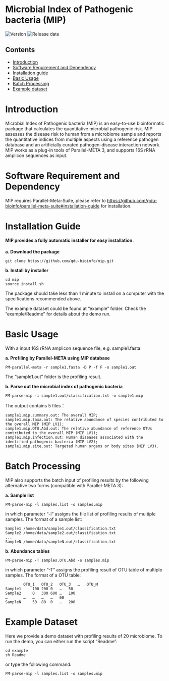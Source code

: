 # Microbial Index of Pathogenic bacteria (MIP)

![Version](https://img.shields.io/badge/Version-1.01-brightgreen)
![Release date](https://img.shields.io/badge/Release%20date-Dec.%203%2C%202021-brightgreen)

## Contents

- [Introduction](#introduction)
- [Software Requirement and Dependency](#software-requirement-and-dependency)
- [Installation guide](#installation-guide)
- [Basic Usage](#basic-usage)
- [Batch Processing](#batch-processing)
- [Example dataset](#example-dataset)

# Introduction
Microbial Index of Pathogenic bacteria (MIP) is an easy-to-use bioinformatic package that calculates the quantitative microbial pathogenic risk. MIP assesses the disease risk to human from a microbiome sample and reports the quantitative indices from multiple aspects using a reference pathogen database and an artificially curated pathogen-disease interaction network. MIP works as a plug-in tools of Parallel-META 3, and supports 16S rRNA amplicon sequences as input.

# Software Requirement and Dependency

MIP requires Parallel-Meta-Suite, please refer to 
https://github.com/qdu-bioinfo/parallel-meta-suite#installation-guide 
for installation.

# Installation Guide
#### MIP provides a fully automatic installer for easy installation.
**a. Download the package**
```
git clone https://github.com/qdu-bioinfo/mip.git	
```

**b. Install by installer**
```
cd mip
source install.sh
```

The package should take less than 1 minute to install on a computer with the specifications recommended above.

The example dataset could be found at “example” folder. Check the “example/Readme” for details about the demo run.

#  Basic Usage
With a input 16S rRNA amplicon sequence file, e.g. sample1.fasta:   


**a. Profiling by Parallel-META using MIP database**
```
PM-parallel-meta -r sample1.fasta -D P -f F -o sample1.out
```
The “sample1.out” folder is the profiling result.


**b. Parse out the microbial index of pathogenic bacteria**
```
PM-parse-mip -i sample1.out/classification.txt -o sample1.mip
```

The output contains 5 files：
```
sample1.mip.summary.out: The overall MIP;
sample1.mip.taxa.out: The relative abundance of species contributed to the overall MIP (MIP LV1);
sample1.mip.OTU.Abd.out: The relative abundance of reference OTUs contributed to the overall MIP (MIP LV1);
sample1.mip.infection.out: Human diseases associated with the identified pathogenic bacteria (MIP LV2);
sample1.mip.site.out: Targeted human organs or body sites (MIP LV3).
```

#  Batch Processing
MIP also supports the batch input of profiling results by the following alternative two forms (compatible with Parallel-META 3):



**a. Sample list**
```
PM-parse-mip -l samples.list -o samples.mip
```

in which parameter “-l” assigns the file list of profiling results of multiple samples.
The format of a sample list:
```
Sample1	/home/data/sample1.out/classification.txt
Sample2	/home/data/sample2.out/classification.txt
...	
SampleN	/home/data/sampleN.out/classification.txt
```

**b. Abundance tables**
```
PM-parse-mip -T samples.OTU.Abd -o samples.mip
```

in which parameter “-T” assigns the profiling result of OTU table of multiple samples. The format of a OTU table:
```
		OTU_1	OTU_2	OTU_3	…	OTU_M
Sample1		100	200	0	…	50
Sample2		0	300	600	…	100
…		…	…	…	…	60
SampleN		50	80	0	…	200
```

# Example Dataset
Here we provide a demo dataset with profiling results of 20 microbiome. To run the demo, you can either run the script “Readme”:
```
cd example
sh Readme
```

or type the following command:
```
PM-parse-mip -l samples.list -o samples.mip
```
